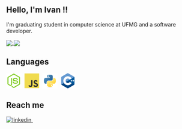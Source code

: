 ## Hello, I'm Ivan !! 

I'm graduating student in computer science at UFMG and a software developer.

<a href="https://github.com/IvanAssis07">
  <img align="center" height=200  src="https://github-readme-stats.vercel.app/api?username=IvanAssis07&show_icons=true&theme=gotham" />
</a>
<a href="https://github.com/anuraghazra/convoychat">
  <img align="center" height=200  src="https://github-readme-stats.vercel.app/api/top-langs/?username=IvanAssis07&layout=compact&theme=gotham" />
</a>

## Languages 

<div>
  <img src="https://github.com/devicons/devicon/blob/master/icons/nodejs/nodejs-plain.svg" title="Nodejs" alt="NodeJs" width="40" height="40"/>&nbsp;
  <img src="https://github.com/devicons/devicon/blob/master/icons/javascript/javascript-original.svg" title="Javascript" alt="Javascript" width="40" height="40"/>&nbsp;
  <img src="https://github.com/devicons/devicon/blob/master/icons/python/python-original.svg" title="Python" alt="Python" width="40" height="40"/>&nbsp;
  <img src="https://github.com/devicons/devicon/blob/master/icons/cplusplus/cplusplus-original.svg" title="cplusplus" alt="cplusplus" width="40" height="40"/>&nbsp;
</div>

## Reach me

<div>
  <a href="https://www.linkedin.com/in/ivan-assis" target="_blank">
    <img src="https://img.shields.io/badge/LinkedIn-0077B5?style=for-the-badge&logo=linkedin&logoColor=white" alt="linkedin"/>&nbsp;
  </a>
</div>

